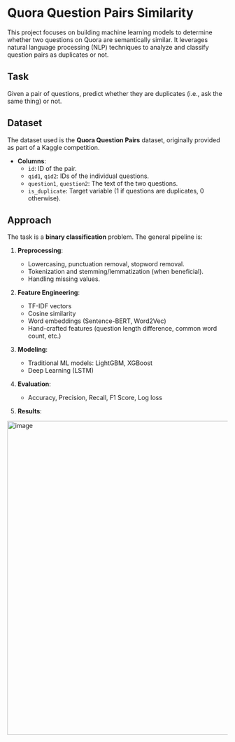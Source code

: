 # Quora Question Pairs Similarity

This project focuses on building  machine learning models to determine whether two questions on Quora are semantically similar. It leverages natural language processing (NLP) techniques to analyze and classify question pairs as duplicates or not.

## Task

Given a pair of questions, predict whether they are duplicates (i.e., ask the same thing) or not.

## Dataset

The dataset used is the **Quora Question Pairs** dataset, originally provided as part of a Kaggle competition.

- **Columns**:
  - `id`: ID of the pair.
  - `qid1`, `qid2`: IDs of the individual questions.
  - `question1`, `question2`: The text of the two questions.
  - `is_duplicate`: Target variable (1 if questions are duplicates, 0 otherwise).
 
## Approach

The task is a **binary classification** problem. The general pipeline is:

1. **Preprocessing**:
   - Lowercasing, punctuation removal, stopword removal.
   - Tokenization and stemming/lemmatization (when beneficial).
   - Handling missing values.

2. **Feature Engineering**:
   - TF-IDF vectors
   - Cosine similarity
   - Word embeddings (Sentence-BERT, Word2Vec)
   - Hand-crafted features (question length difference, common word count, etc.)

3. **Modeling**:
   - Traditional ML models: LightGBM, XGBoost
   - Deep Learning (LSTM)
   
4. **Evaluation**:
   - Accuracy, Precision, Recall, F1 Score, Log loss

5. **Results**:
<img width="1040" height="717" alt="image" src="https://github.com/user-attachments/assets/170ac19d-b7b4-46cc-81a2-d659e045b00a" />

